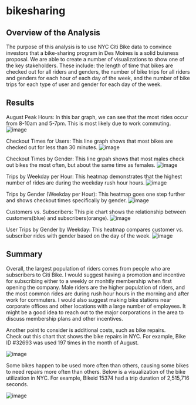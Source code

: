 # bikesharing

## Overview of the Analysis

The purpose of this analysis is to use NYC Citi Bike data to convince investors that a bike-sharing program in Des Moines is a solid buisness proposal.  We are able to create a number of visualizations to show one of the key stakeholders.  These include: the length of time that bikes are checked out for all riders and genders, the number of bike trips for all riders and genders for each hour of each day of the week, and the number of bike trips for each type of user and gender for each day of the week.  


## Results

August Peak Hours: In this bar graph, we can see that the most rides occur from 8-10am and 5-7pm. This is most likely due to work commuting. 
![image](https://user-images.githubusercontent.com/64279232/134997030-65e0856c-7698-4dbb-92a3-33dfc448c9ae.png)

Checkout Times for Users: This line graph shows that most bikes are checked out for less than 30 minutes. 
![image](https://user-images.githubusercontent.com/64279232/134996411-286a1925-5d13-4141-8205-9b3e865b1953.png)

Checkout Times by Gender: This line grpah shows that most males check out bikes the most often, but about the same time as females. 
![image](https://user-images.githubusercontent.com/64279232/134996503-56e6c24a-518b-4c53-be8e-e6f7d63de9a3.png)

Trips by Weekday per Hour: This heatmap demonstrates that the highest number of rides are during the weekday rush hour hours. 
![image](https://user-images.githubusercontent.com/64279232/134996596-af1edaa2-ecc2-4cde-95b8-bbb0298feda8.png)

Trips by Gender (Weekday per Hour): This heatmap goes one step further and shows checkout times specifically by gender. 
![image](https://user-images.githubusercontent.com/64279232/134996667-a14a5786-a55c-4be1-ba21-06559835ed1f.png)

Customers vs. Subscribers: This pie chart shows the relationship between customers(blue) and subscribers(orange). 
![image](https://user-images.githubusercontent.com/64279232/134996831-2406da75-ca2a-4e59-b878-95c35070b538.png)

User Trips by Gender by Weekday: This heatmap compares customer vs. subscriber rides with gender based on the day of the week. 
![image](https://user-images.githubusercontent.com/64279232/134996754-b3a14648-8c40-4bca-92c6-c59c2a4b1582.png)



## Summary

Overall, the largest population of riders comes from people who are subscribers to Citi Bike.  I would suggest having a promotion and incentive for subscribing either to a weekly or monhtly membership when first opening the company.  Male riders are the higher population of riders, and the most common rides are during rush hour hours in the morning and after work for commuters.  I would also suggest making bike stations near corporate offices and other locations with a large number of employees.  It might be a good idea to reach out to the major corporations in the area to discuss membership plans and other incentives.  

Another point to consider is additional costs, such as bike repairs.  
Check out this chart that shows the bike repairs in NYC.  For example, Bike ID #32693 was used 197 times in the month of August. 

![image](https://user-images.githubusercontent.com/64279232/134997725-c934d77c-6d8f-4541-b034-6026bd952ca6.png)


Some bikes happen to be used more often than others, causing some bikes to need repairs more often than others.  Below is a visualization of the bike utilization in NYC. For example, Bikeid 15374 had a trip duration of 2,515,716 seconds. 

![image](https://user-images.githubusercontent.com/64279232/134998126-1d9017d5-99a6-4d9f-9c30-c8b63433c308.png)

